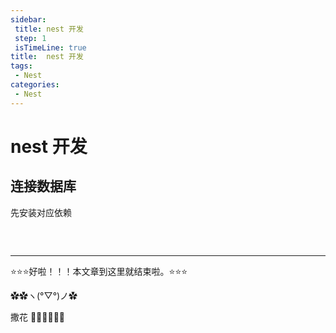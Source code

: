 ```yaml
---
sidebar: 
 title: nest 开发
 step: 1
 isTimeLine: true
title:  nest 开发
tags:
 - Nest
categories:
 - Nest
---
```


# nest 开发

## 连接数据库
先安装对应依赖
```shell
```

<br/>
<hr />

⭐️⭐️⭐️好啦！！！本文章到这里就结束啦。⭐️⭐️⭐️

✿✿ヽ(°▽°)ノ✿

撒花 🌸🌸🌸🌸🌸🌸
